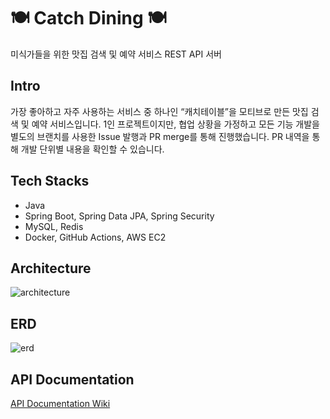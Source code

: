 # 🍽️ Catch Dining 🍽️

미식가들을 위한 맛집 검색 및 예약 서비스 REST API 서버

## Intro

가장 좋아하고 자주 사용하는 서비스 중 하나인 “캐치테이블”을 모티브로 만든 맛집 검색 및 예약 서비스입니다. 1인 프로젝트이지만, 협업 상황을 가정하고 모든 기능 개발을 별도의 브랜치를 사용한 Issue 발행과 PR merge를 통해 진행했습니다. PR 내역을 통해 개발 단위별 내용을 확인할 수 있습니다.

## Tech Stacks

- Java
- Spring Boot, Spring Data JPA, Spring Security
- MySQL, Redis
- Docker, GitHub Actions, AWS EC2

## Architecture

![architecture](https://github.com/jvnlee/catch-dining/assets/76623442/56ffcc17-3dc7-4982-b227-21878f896692)

## ERD

![erd](https://github.com/jvnlee/catch-dining/assets/76623442/c64f40e5-856a-4d7c-ac47-a2eae9262e98)

## API Documentation

[API Documentation Wiki](https://github.com/jvnlee/catch-dining/wiki/API-Documentation)